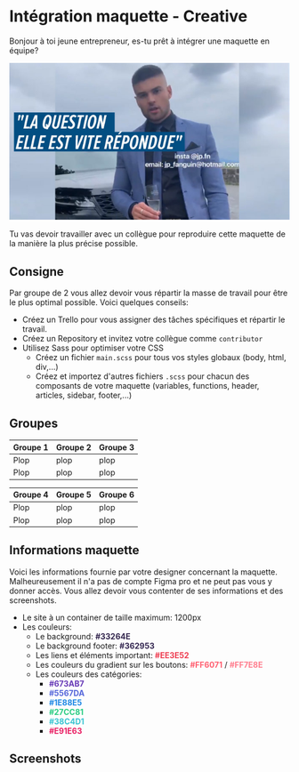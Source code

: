 # Intégration maquette - Creative

Bonjour à toi jeune entrepreneur, es-tu prêt à intégrer une maquette en équipe?

![entrepreneur](../images/question-repondue.jpg)

Tu vas devoir travailler avec un collègue pour reproduire cette maquette de la manière la plus précise possible.

## Consigne

Par groupe de 2 vous allez devoir vous répartir la masse de travail pour être le plus optimal possible. Voici quelques conseils:

- Créez un Trello pour vous assigner des tâches spécifiques et répartir le travail.
- Créez un Repository et invitez votre collègue comme `contributor`
- Utilisez Sass pour optimiser votre CSS
  - Créez un fichier `main.scss` pour tous vos styles globaux (body, html, div,...)
  - Créez et importez d'autres fichiers `.scss` pour chacun des composants de votre maquette (variables, functions, header, articles, sidebar, footer,...)

## Groupes

Groupe 1 | Groupe 2 | Groupe 3
--- | --- | ---
Plop | plop | plop
Plop | plop | plop

Groupe 4 | Groupe 5 | Groupe 6
--- | --- | ---
Plop | plop | plop
Plop | plop | plop

## Informations maquette

Voici les informations fournie par votre designer concernant la maquette. Malheureusement il n'a pas de compte Figma pro et ne peut pas vous y donner accès. Vous allez devoir vous contenter de ses informations et des screenshots.

- Le site à un container de taille maximum: 1200px
- Les couleurs:
  - Le background: <span style="color:#33264E">**#33264E**</span>
  - Le background footer: <span style="color:#362953">**#362953**</span>
  - Les liens et éléments important: <span style="color:#EE3E52">**#EE3E52**</span>
  - Les couleurs du gradient sur les boutons: <span style="color:#FF6071">**#FF6071**</span> / <span style="color:#FF7E8E">**#FF7E8E**</span>
  - Les couleurs des catégories:
    - <span style="color:#673AB7">**#673AB7**</span>
    - <span style="color:#5567DA">**#5567DA**</span>
    - <span style="color:#1E88E5">**#1E88E5**</span>
    - <span style="color:#27CC81">**#27CC81**</span>
    - <span style="color:#38C4D1">**#38C4D1**</span>
    - <span style="color:#E91E63">**#E91E63**</span>

## Screenshots

